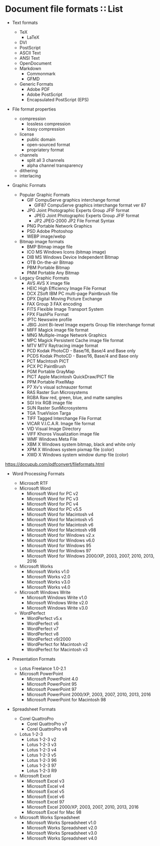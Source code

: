 # Document file formats ∷ List

* Text formats
  - TeX
    - LaTeX
  - DVI
  - PostScript
  - ASCII Text
  - ANSI Text
  - OpenDocument
  - Markdown
    - Commonmark
    - GFMD
  * Generic Formats
    - Adobe PDF
    - Adobe PostScript
    - Encapsulated PostScript (EPS)


* File format properties
  + compression
    - lossless compression
    - lossy compression
  + license
    - public domain
    - open-sourced format
    - propriatery format
  + channels
    - split all 3 channels
    - alpha channel transparency
  - dithering
  - interlacing



* Graphic Formats
  * Popular Graphic Formats
    - GIF   CompuServe graphics interchange format
      - GIF87 CompuServe graphics interchange format ver 87
    - JPG   Joint Photographic Experts Group JFIF format
      - JPEG  Joint Photographic Experts Group JFIF format
      - JP2   JPEG-2000 JP2 File Format Syntax
    - PNG   Portable Network Graphics
    - PSD   Adobe Photoshop
    - WEBP  image/webp
  * Bitmap image formats
    - BMP   Bitmap image file
    - ICO   MS Windows Icons (bitmap image)
    - DIB   MS Windows Device Independent Bitmap
    - OTB   On-the-air Bitmap
    - PBM   Portable Bitmap
    - PNM   Portable Any Bitmap
  * Legacy Graphic Formats
    - AVS   AVS X image file
    - HEIC  High Efficiency Image File Format
    - DCX   ZSoft IBM PC multi-page Paintbrush file
    - DPX   Digital Moving Picture Exchange
    - FAX   Group 3 FAX encoding
    - FITS  Flexible Image Transport System
    - FPX   FlashPix Format
    - IPTC  Newswire profile
    - JBIG  Joint Bi-level Image experts Group file interchange format
    - MIFF  Magick image file format
    - MNG   Multiple-image Network Graphics
    - MPC   Magick Persistent Cache image file format
    - MTV   MTV Raytracing image format
    - PCD   Kodak PhotoCD - Base/16, Base/4 and Base only
    - PCDS  Kodak PhotoCD - Base/16, Base/4 and Base only
    - PCT   MacIntosh PICT
    - PCX   PC PaintBrush
    - PGM   Portable GrayMap
    - PICT  Apple Macintosh QuickDraw/PICT file
    - PPM   Portable PixelMap
    - P7    Xv's visual schnauzer format
    - RAS   Raster Sun Microsystems
    - RGBA  Raw red, green, blue, and matte samples
    - SGI   Irix RGB image file
    - SUN   Raster SunMicrosystems
    - TGA   TrueVision Targa
    - TIFF  Tagged Interchange File Format
    - VICAR V.I.C.A.R. Image file format
    - VID   Visual Image Directory
    - VIFF  Khoros Visualization image file
    - WMF   Windows Meta File
    - XBM   X Windows system bitmap, black and white only
    - XPM   X Windows system pixmap file (color)
    - XWD   X Windows system window dump file (color)

https://docupub.com/pdfconvert/fileformats.html

* Word Processing Formats
  - Microsoft RTF
  - Microsoft Word
    - Microsoft Word for PC v2
    - Microsoft Word for PC v3
    - Microsoft Word for PC v4
    - Microsoft Word for PC v5.5
    - Microsoft Word for Macintosh v4
    - Microsoft Word for Macintosh v5
    - Microsoft Word for Macintosh v6
    - Microsoft Word for Macintosh v98
    - Microsoft Word for Windows v2.x
    - Microsoft Word for Windows v6.0
    - Microsoft Word for Windows 95
    - Microsoft Word for Windows 97
    - Microsoft Word for Windows 2000/XP, 2003, 2007, 2010, 2013, 2016
  - Microsoft Works
    - Microsoft Works v1.0
    - Microsoft Works v2.0
    - Microsoft Works v3.0
    - Microsoft Works v4.0
  - Microsoft Windows Write
    - Microsoft Windows Write v1.0
    - Microsoft Windows Write v2.0
    - Microsoft Windows Write v3.0
  - WordPerfect
    - WordPerfect v5.x
    - WordPerfect v6
    - WordPerfect v7
    - WordPerfect v8
    - WordPerfect v9/2000
    - WordPerfect for Macintosh v2
    - WordPerfect for Macintosh v3


* Presentation Formats
  - Lotus Freelance 1.0-2.1
  - Microsoft PowerPoint
    - Microsoft PowerPoint 4.0
    - Microsoft PowerPoint 95
    - Microsoft PowerPoint 97
    - Microsoft PowerPoint 2000/XP, 2003, 2007, 2010, 2013, 2016
    - Microsoft PowerPoint for Macintosh 98


* Spreadsheet Formats
  - Corel QuattroPro
    - Corel QuattroPro v7
    - Corel QuattroPro v8
  - Lotus 1-2-3
    - Lotus 1-2-3 v2
    - Lotus 1-2-3 v3
    - Lotus 1-2-3 v4
    - Lotus 1-2-3 v5
    - Lotus 1-2-3 96
    - Lotus 1-2-3 97
    - Lotus 1-2-3 R9
  - Microsoft Excel
    - Microsoft Excel v3
    - Microsoft Excel v4
    - Microsoft Excel v5
    - Microsoft Excel v6
    - Microsoft Excel 97
    - Microsoft Excel 2000/XP, 2003, 2007, 2010, 2013, 2016
    - Microsoft Excel for Mac 98
  - Microsoft Works Spreadsheet
    - Microsoft Works Spreadsheet v1.0
    - Microsoft Works Spreadsheet v2.0
    - Microsoft Works Spreadsheet v3.0
    - Microsoft Works Spreadsheet v4.0

